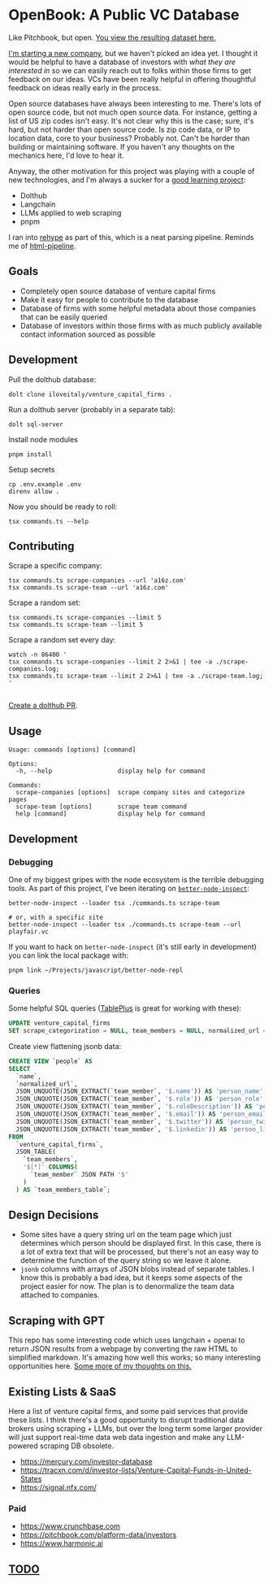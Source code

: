 # OpenBook: A Public VC Database

Like Pitchbook, but open. [You view the resulting dataset here.](https://www.dolthub.com/repositories/iloveitaly/venture_capital_firms)

[I'm starting a new company](http://mikebian.co/bye-stripe-on-to-the-next-adventure/), but we haven't picked an idea yet. I thought it would be helpful to have a database of investors with _what they are interested in_ so we can easily reach out to folks within those firms to get feedback on our ideas. VCs have been really helpful in offering thoughtful feedback on ideas really early in the process.

Open source databases have always been interesting to me. There's lots of open source code, but not much open source data. For instance, getting a list of US zip codes isn't easy. It's not clear why this is the case; sure, it's hard, but not harder than open source code. Is zip code data, or IP to location data, core to your business? Probably not. Can't be harder than building or maintaining software. If you haven't any thoughts on the mechanics here, I'd love to hear it.

Anyway, the other motivation for this project was playing with a couple of new technologies, and I'm always a sucker for a [good learning project](http://mikebian.co/tag/learning/):

- Dolthub
- Langchain
- LLMs applied to web scraping
- pnpm

I ran into [rehype](https://unifiedjs.com/explore/package/rehype/) as part of this, which is a neat parsing pipeline. Reminds me of [html-pipeline](https://github.com/gjtorikian/html-pipeline).

## Goals

- Completely open source database of venture capital firms
- Make it easy for people to contribute to the database
- Database of firms with some helpful metadata about those companies that can be easily queried
- Database of investors within those firms with as much publicly available contact information sourced as possible

## Development

Pull the dolthub database:

```shell
dolt clone iloveitaly/venture_capital_firms .
```

Run a dolthub server (probably in a separate tab):

```shell
dolt sql-server
```

Install node modules

```shell
pnpm install
```

Setup secrets

```shell
cp .env.example .env
direnv allow .
```

Now you should be ready to roll:

```shell
tsx commands.ts --help
```

## Contributing

Scrape a specific company:

```shell
tsx commands.ts scrape-companies --url 'a16z.com'
tsx commands.ts scrape-team --url 'a16z.com'
```

Scrape a random set:

```shell
tsx commands.ts scrape-companies --limit 5
tsx commands.ts scrape-team --limit 5
```

Scrape a random set every day:

```shell
watch -n 86400 '
tsx commands.ts scrape-companies --limit 2 2>&1 | tee -a ./scrape-companies.log;
tsx commands.ts scrape-team --limit 2 2>&1 | tee -a ./scrape-team.log;
'
```


```shell

```

[Create a dolthub PR](https://www.dolthub.com/blog/2022-01-19-making-your-first-pr/).

## Usage

```shell
Usage: commands [options] [command]

Options:
  -h, --help                  display help for command

Commands:
  scrape-companies [options]  scrape company sites and categorize pages
  scrape-team [options]       scrape team command
  help [command]              display help for command
```

## Development

### Debugging

One of my biggest gripes with the node ecosystem is the terrible debugging tools. As part of this project, I've been iterating on [`better-node-inspect`](https://www.npmjs.com/package/better-node-inspect):

```shell
better-node-inspect --loader tsx ./commands.ts scrape-team

# or, with a specific site
better-node-inspect --loader tsx ./commands.ts scrape-team --url playfair.vc
```

If you want to hack on `better-node-inspect` (it's still early in development) you can link the local package with:

```shell
pnpm link ~/Projects/javascript/better-node-repl
```

### Queries

Some helpful SQL queries ([TablePlus](https://tableplus.com) is great for working with these):

```sql
UPDATE venture_capital_firms
SET scrape_categorization = NULL, team_members = NULL, normalized_url = NULL, scrape_team_members_at = NULL, scrape_categorization_at = NULL;
```

Create view flattening jsonb data:

```sql
CREATE VIEW `people` AS
SELECT
  `name`,
  `normalized_url`,
  JSON_UNQUOTE(JSON_EXTRACT(`team_member`, '$.name')) AS 'person_name',
  JSON_UNQUOTE(JSON_EXTRACT(`team_member`, '$.role')) AS 'person_role',
  JSON_UNQUOTE(JSON_EXTRACT(`team_member`, '$.roleDescription')) AS 'person_role_description',
  JSON_UNQUOTE(JSON_EXTRACT(`team_member`, '$.email')) AS 'person_email',
  JSON_UNQUOTE(JSON_EXTRACT(`team_member`, '$.twitter')) AS 'person_twitter',
  JSON_UNQUOTE(JSON_EXTRACT(`team_member`, '$.linkedin')) AS 'person_linkedin'
FROM
  `venture_capital_firms`,
  JSON_TABLE(
    `team_members`,
    '$[*]' COLUMNS(
      `team_member` JSON PATH '$'
    )
  ) AS `team_members_table`;
```

## Design Decisions

- Some sites have a query string url on the team page which just determines which person should be displayed first. In this case, there is a lot of extra text that will be processed, but there's not an easy way to determine the function of the query string so we leave it alone.
- `jsonb` columns with arrays of JSON blobs instead of separate tables. I know this is probably a bad idea, but it keeps some aspects of the project easier for now. The plan is to denormalize the team data attached to companies.

## Scraping with GPT

This repo has some interesting code which uses langchain + openai to return JSON results from a webpage by converting the raw HTML to simplified markdown. It's amazing how well this works; so many interesting opportunities here. [Some more of my thoughts on this.](http://mikebian.co/scraping-the-web-with-openai/)

## Existing Lists & SaaS

Here a list of venture capital firms, and some paid services that provide these lists. I think there's a good opportunity to disrupt traditional data brokers using scraping + LLMs, but over the long term some larger provider will just support real-time data web data ingestion and make any LLM-powered scraping DB obsolete.

- https://mercury.com/investor-database
- https://tracxn.com/d/investor-lists/Venture-Capital-Funds-in-United-States
- https://signal.nfx.com/

### Paid

- https://www.crunchbase.com
- https://pitchbook.com/platform-data/investors
- https://www.harmonic.ai

## [TODO](/TODO)
